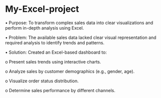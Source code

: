 # My-Excel-project

• Purpose: To transform complex sales data into clear visualizations and perform in-depth analysis using Excel.

• Problem: The available sales data lacked clear visual representation and required analysis to identify trends and patterns.

• Solution: Created an Excel-based dashboard to:
 
  o	Present sales trends using interactive charts.
  
  o	Analyze sales by customer demographics (e.g., gender, age).
  
  o	Visualize order status distribution.
  
  o	Determine sales performance by different channels.
